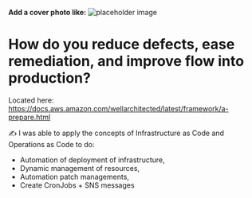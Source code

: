**Add a cover photo like:**
![placeholder image](/Users/diamondjorsling/Documents/100days/100Days/1/image.jpg)

# How do you reduce defects, ease remediation, and improve flow into production?

Located here: https://docs.aws.amazon.com/wellarchitected/latest/framework/a-prepare.html


✍️ I was able to apply the concepts of Infrastructure as Code and Operations as Code to do:

- Automation of deployment of infrastructure, 
- Dynamic management of resources, 
- Automation patch managements,
- Create CronJobs + SNS messages
